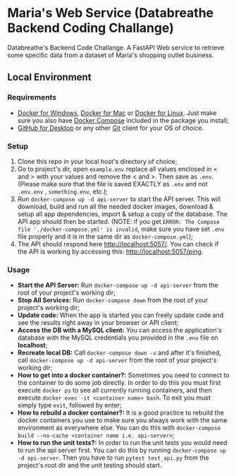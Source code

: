 # Maria's Web Service (Databreathe Backend Coding Challange)
 Databreathe's Backend Code Challange. A FastAPI Web service to retrieve some specific data from a dataset of 
 Maria's shopping outlet business. 

## Local Environment

### Requirements

* [Docker for Windows](https://www.docker.com/docker-windows), [Docker for Mac](https://www.docker.com/docker-windows)
  or [Docker for Linux](https://hub.docker.com/search?offering=community&q=&operating_system=linux). Just
  make sure you also have [Docker Compose](https://docs.docker.com/compose/) included in the package you install;
* [GitHub for Desktop](https://desktop.github.com/) or any other [Git](https://git-scm.com/) client for your OS of
  choice.

### Setup

1. Clone this repo in your local host's directory of choice;
1. Go to project's dir, open `example.env` replace all values enclosed in < and > with your values and remove the <
   and >. Then save as `.env`. (Please make sure that the file is saved EXACTLY as `.env` and not `.env.env`
   , `something.env`, etc.);
1. Run `docker-compose up -d api-server` to start the API server. This will download, build and run all the needed
   docker images, download & setup all app dependеnсies, import & setup a copy of the database. The API app should
   then be started. (NOTE: if you get `ERROR: The Compose file './docker-compose.yml' is invalid`, make sure you
   have set `.env` file properly and it is in the same dir as `docker-compose.yml`);
1. The API should respond here [http://localhost:5057/](http://localhost:5057/). 
   You can check if the API is working by accessing this: [http://localhost:5057/ping](http://localhost:5057/ping).

### Usage

* **Start the API Server:** Run `docker-compose up -d api-server` from the root of your project's working dir;
* **Stop All Services:** Run `docker-compose down` from the root of your project's working dir;
* **Update code:** When the app is started you can freely update code and see the results right away in your
  browser or API client;
* **Access the DB with a MySQL client:** You can access the application's database with the MySQL credentials you provided 
  in the `.env` file on **localhost**;
* **Recreate local DB:** Call `docker-compose down -v` and after it's finished, call `docker-compose up -d api-server`
  from the root of your project's working dir;
* **How to get into a docker container?:** Sometimes you need to connect to the container to do some job directly. In
  order to do this you must first execute `docker ps` to see all currently running containers, and then
  execute `docker exec -it <container name> bash`. To exit you must simply type `exit`, followed by enter;
* **How to rebuild a docker container?:** It is a good practice to rebuild the docker containers you use to make sure
  you always work with the same environment as everywhere else. You can do this
  with `docker-compose build --no-cache <container name i.e. api-server>`;
* **How to run the unit tests?:** In order to run the unit tests you would need to run the api server first.
  You can do this by running `docker-compose up -d api-server`. Then you have to run `pytest test_api.py` from the project's 
  root dir and the unit testing should start.